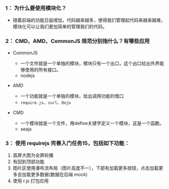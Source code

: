 ### 1： 为什么要使用模块化？
- 随着前端的功能日益增加，代码越来越多，使得我们管理起代码来越来越难，模块化可以让我们更加简单的管理我们的代码。

### 2： CMD、AMD、CommonJS 规范分别指什么？有哪些应用
- CommonJS 
    - 一个文件就是一个单独的模块，模块只有一个出口，这个出口给出外界能够使用的所有接口。
    - nodejs

- AMD
    - 一个功能就是一个单独的模块，给出调用功能的借口
    - `require.js`、`curl`、`Dojo`

- CMD 
    - 一个模块就是一个文件，用define关键字定义一个模块，这是一个函数。
    - seajs


### 3： 使用 requirejs 完善入门任务15，包括如下功能：

 1. 首屏大图为全屏轮播
 2. 有回到顶部功能
 3. 图片区使用瀑布流布局（图片高度不一），下部有加载更多按钮，点击加载更多会加载更多数据(数据在后端 mock)
 4.  使用 r.js 打包应用